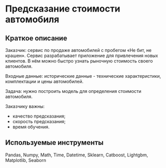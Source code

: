 # Предсказание стоимости автомобиля

## Краткое описание 

Заказчик: сервис по продаже автомобилей с пробегом «Не бит, не крашен». 
Сервис разрабатывает приложение для привлечения новых клиентов. В нём можно быстро узнать рыночную стоимость своего автомобиля.

Входные данные: исторические данные - технические характеристики, комплектации и цены автомобилей.

Задача: нужно построить модель для определения стоимости автомобиля.

Заказчику важны:
- качество предсказания;
- скорость предсказания;
- время обучения.



## Используемые инструменты

Pandas, Numpy, Math, Time, Datetime, Sklearn, Catboost, Lightgbm, Matplotlib, Seaborn

